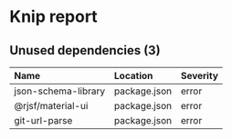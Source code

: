 # Knip report

## Unused dependencies (3)

| Name                | Location     | Severity |
| :------------------ | :----------- | :------- |
| json-schema-library | package.json | error    |
| @rjsf/material-ui   | package.json | error    |
| git-url-parse       | package.json | error    |

